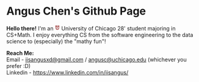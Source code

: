 # Angus Chen's Github Page

**Hello there!** I'm an <img src=images/UChicago_Shield_2Color_Maroon_WhiteBorder_RGB.png width=13, height=15> University of Chicago 28' student majoring in CS+Math. I enjoy everything CS from the software engineering to the data science to (especially) the "mathy fun"!



**Reach Me:**  
Email - iisangusxd@gmail.com / angusc@uchicago.edu (whichever you prefer :D)  
Linkedin - https://www.linkedin.com/in/iisangus/




<!--
**iis-angus/iis-angus** is a ✨ _special_ ✨ repository because its `README.md` (this file) appears on your GitHub profile.

Here are some ideas to get you started:

- 🔭 I’m currently working on ...
- 🌱 I’m currently learning ...
- 👯 I’m looking to collaborate on ...
- 🤔 I’m looking for help with ...
- 💬 Ask me about ...
- 📫 How to reach me: ...
- 😄 Pronouns: ...
- ⚡ Fun fact: ...
-->
